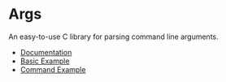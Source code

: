 # Args

An easy-to-use C library for parsing command line arguments.

* [Documentation](http://www.dmulholl.com/docs/args/master/)
* [Basic Example](https://github.com/dmulholl/args/blob/master/src/example1.c)
* [Command Example](https://github.com/dmulholl/args/blob/master/src/example2.c)

